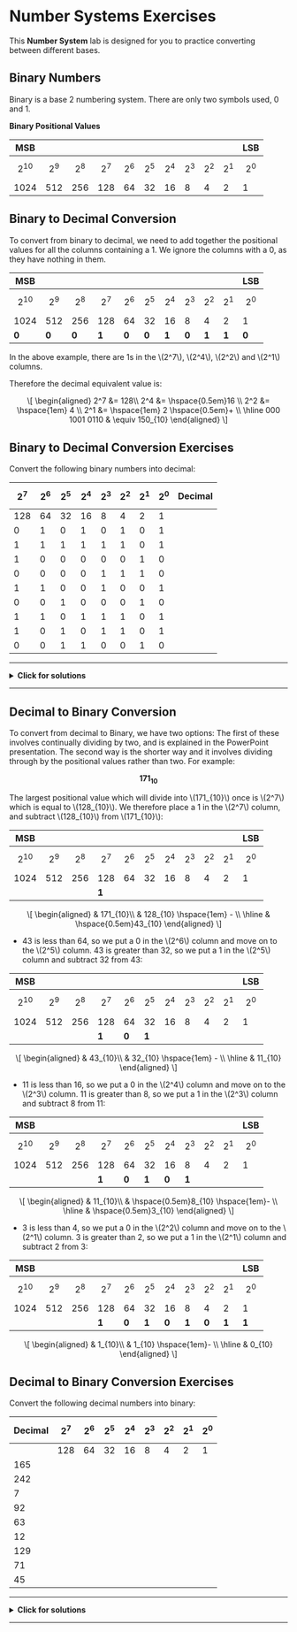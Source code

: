 # Number Systems Exercises

This **Number System** lab is designed for you to practice converting between different bases.

## Binary Numbers

Binary is a base 2 numbering system. There are only two symbols used, 0 and 1.

**Binary Positional Values**

|     MSB |         |         |          |          |         |          |         |         |         |     LSB|
|---------|---------|---------|----------|----------|---------|----------|---------|---------|---------|--------|
|$$2^{10}$$ | $$2^{9}$$ | $$2^{8}$$ |  $$2^{7}$$ |  $$2^{6}$$ | $$2^{5}$$ | $$2^{4}$$  | $$2^{3}$$ | $$2^{2}$$ | $$2^{1}$$ | $$2^{0}$$|
|  1024   |   512   |   256   |    128  |    64   |   32   |   16   |    8    |   4    |   2   |   1  | 

## Binary to Decimal Conversion 

To convert from binary to decimal, we need to add together the positional values for all the columns containing a 1. We ignore the columns with a 0, as they have nothing in them.

|     MSB |         |         |          |          |         |          |         |         |         |     LSB|
|---------|---------|---------|----------|----------|---------|----------|---------|---------|---------|--------|
|$$2^{10}$$ | $$2^{9}$$ | $$2^{8}$$ |  $$2^{7}$$ |  $$2^{6}$$ | $$2^{5}$$ | $$2^{4}$$  | $$2^{3}$$ | $$2^{2}$$ | $$2^{1}$$ | $$2^{0}$$|
|  1024   |   512   |   256   |    128  |    64   |   32   |   16   |    8    |   4    |   2   |   1  | 
| **0**   |  **0**  |  **0**  |  **1**  |  **0**  |  **0** |  **1** |  **0**  |  **1** | **1** | **0**|

In the above example, there are 1s in the \\(2^7\\), \\(2^4\\), \\(2^2\\) and \\(2^1\\) columns.

Therefore the decimal equivalent value is:

<p>
   <span class="math display">
      \[
         \begin{aligned}
            2^7 &amp;= 128\\
            2^4 &amp;=  \hspace{0.5em}16 \\
            2^2 &amp;=  \hspace{1em} 4 \\
            2^1 &amp;=   \hspace{1em} 2 \hspace{0.5em}+ \\
            \hline
            000 1001 0110 &amp; \equiv  150_{10}
         \end{aligned}
      \]
   </span>
</p>

## Binary to Decimal Conversion Exercises 
Convert the following binary numbers into decimal:

|   $$2^7$$ |  $$2^6$$ |  $$2^5$$ |  $$2^4$$ |  $$2^3$$ |  $$2^2$$ |  $$2^1$$ |  $$2^0$$|  Decimal  | 
|---------|--------|--------|--------|--------|--------|--------|-------|----------|
|    128  |   64   |   32   |   16   |    8   |    4   |    2   |    1  |           |
|     0   |    1   |    0   |    1   |    0   |    1   |    0   |    1  |           |
|     1   |    1   |    1   |    1   |    1   |    1   |    0   |    1  |           |
|     1   |    0   |    0   |    0   |    0   |    0   |    1   |    0  |           |
|     0   |    0   |    0   |    0   |    1   |    1   |    1   |    0  |           |
|     1   |    1   |    0   |    0   |    1   |    0   |    0   |    1  |           |
|     0   |    0   |    1   |    0   |    0   |    0   |    1   |    0  |           |
|     1   |    1   |    0   |    1   |    1   |    1   |    0   |    1  |           |
|     1   |    0   |    1   |    0   |    1   |    1   |    0   |    1  |           |
|     0   |    0   |    1   |    1   |    0   |    0   |    1   |    0  |           |

<p></p>

---
<details>
<summary><b>Click for solutions</b></summary>
<p></p>

|   $$2^7$$ |  $$2^6$$ |  $$2^5$$ |  $$2^4$$ |  $$2^3$$ |  $$2^2$$ |  $$2^1$$ |  $$2^0$$|  Decimal  | 
|---------|--------|--------|--------|--------|--------|--------|-------|----------|
|    128  |   64   |   32   |   16   |    8   |    4   |    2   |    1  |           |
|     0   |    1   |    0   |    1   |    0   |    1   |    0   |    1  |   **85** |
|     1   |    1   |    1   |    1   |    1   |    1   |    0   |    1  |   **253**|
|     1   |    0   |    0   |    0   |    0   |    0   |    1   |    0  |   **130** |
|     0   |    0   |    0   |    0   |    1   |    1   |    1   |    0  |   **14** |
|     1   |    1   |    0   |    0   |    1   |    0   |    0   |    1  |   **201** |
|     0   |    0   |    1   |    0   |    0   |    0   |    1   |    0  |   **34** |
|     1   |    1   |    0   |    1   |    1   |    1   |    0   |    1  |   **221** |
|     1   |    0   |    1   |    0   |    1   |    1   |    0   |    1  |   **173** |
|     0   |    0   |    1   |    1   |    0   |    0   |    1   |    0  |    **50**|

</details>

---

## Decimal to Binary Conversion

To convert from decimal to Binary, we have two options: 
The first of these involves continually dividing by two, and is explained in the PowerPoint presentation. 
The second way is the shorter way and it involves dividing through by the positional values rather than two. For example:

**$$171_{10}$$**

The largest positional value which will divide into \\(171_{10}\\) once is \\(2^7\\) which is equal to \\(128_{10}\\). We therefore place a 1 in the \\(2^7\\) column, and subtract \\(128_{10}\\) from \\(171_{10}\\):
                                                           
|     MSB |         |         |          |          |         |          |         |         |         |     LSB|
|---------|---------|---------|----------|----------|---------|----------|---------|---------|---------|--------|
|$$2^{10}$$ | $$2^{9}$$ | $$2^{8}$$ |  $$2^{7}$$ |  $$2^{6}$$ | $$2^{5}$$ | $$2^{4}$$  | $$2^{3}$$ | $$2^{2}$$ | $$2^{1}$$ | $$2^{0}$$|
|  1024   |   512   |   256   |    128  |    64   |   32   |   16   |    8    |   4    |   2   |   1  | 
|    |   |   |  **1**  |   |   |   |    |   |  | |
<p>
   <span class="math display">
      \[
         \begin{aligned}
            & 171_{10}\\
            &  128_{10} \hspace{1em} - \\
            \hline
            & \hspace{0.5em}43_{10}
         \end{aligned}
      \]
   </span>
</p>

 - 43 is less than 64, so we put a 0 in the \\(2^6\\) column and move on to the \\(2^5\\) column. 43 is greater than 32, so we put a 1 in the \\(2^5\\) column and subtract 32 from 43:


|     MSB |         |         |          |          |         |          |         |         |         |     LSB|
|---------|---------|---------|----------|----------|---------|----------|---------|---------|---------|--------|
|$$2^{10}$$ | $$2^{9}$$ | $$2^{8}$$ |  $$2^{7}$$ |  $$2^{6}$$ | $$2^{5}$$ | $$2^{4}$$  | $$2^{3}$$ | $$2^{2}$$ | $$2^{1}$$ | $$2^{0}$$|
|  1024   |   512   |   256   |    128  |    64   |   32   |   16   |    8    |   4    |   2   |   1  | 
|    |   |   |  **1**  |  **0** | **1**  |   |    |   |  | |
                                          
<p>
   <span class="math display">
      \[
        \begin{aligned}
             & 43_{10}\\
             &  32_{10} \hspace{1em} - \\
            \hline
             & 11_{10}
        \end{aligned}
      \]
   </span>
</p>

 - 11 is less than 16, so we put a 0 in the \\(2^4\\) column and move on to the \\(2^3\\) column. 11 is greater than 8, so we put a 1 in the \\(2^3\\) column and subtract 8 from 11:



|     MSB |         |         |          |          |         |          |         |         |         |     LSB|
|---------|---------|---------|----------|----------|---------|----------|---------|---------|---------|--------|
|$$2^{10}$$ | $$2^{9}$$ | $$2^{8}$$ |  $$2^{7}$$ |  $$2^{6}$$ | $$2^{5}$$ | $$2^{4}$$  | $$2^{3}$$ | $$2^{2}$$ | $$2^{1}$$ | $$2^{0}$$|
|  1024   |   512   |   256   |    128  |    64   |   32   |   16   |    8    |   4    |   2   |   1  | 
|    |   |   |  **1**  |  **0** | **1**  | **0**  | **1**   |   |  | |

<p>
   <span class="math display">
      \[
         \begin{aligned}
            & 11_{10}\\
            &  \hspace{0.5em}8_{10} \hspace{1em}- \\
            \hline
            & \hspace{0.5em}3_{10}
         \end{aligned}
      \]
   </span>
</p>

- 3 is less than 4, so we put a 0 in the \\(2^2\\) column and move on to the \\(2^1\\) column. 3 is greater than 2, so we put a 1 in the \\(2^1\\) column and subtract 2 from 3:


|     MSB |         |         |          |          |         |          |         |         |         |     LSB|
|---------|---------|---------|----------|----------|---------|----------|---------|---------|---------|--------|
|$$2^{10}$$ | $$2^{9}$$ | $$2^{8}$$ |  $$2^{7}$$ |  $$2^{6}$$ | $$2^{5}$$ | $$2^{4}$$  | $$2^{3}$$ | $$2^{2}$$ | $$2^{1}$$ | $$2^{0}$$|
|  1024   |   512   |   256   |    128  |    64   |   32   |   16   |    8    |   4    |   2   |   1  | 
|    |   |   |  **1**  |  **0** | **1**  | **0**  | **1**   |  **0** | **1** |**1** |

<p>
   <span class="math display">
      \[
         \begin{aligned}
            & 1_{10}\\
            &  1_{10} \hspace{1em}- \\
            \hline
            & 0_{10}
         \end{aligned}
      \]
   </span>
</p>

## Decimal to Binary Conversion Exercises

Convert the following decimal numbers into binary:

| Decimal  | $$2^7$$  | $$2^6$$  | $$2^5$$  | $$2^4$$  | $$2^3$$  | $$2^2$$  | $$2^1$$  | $$2^0$$ |
| ---------| -------| -------| -------| -------| -------| -------| -------| -------|
|          |   128  |   64   |   32   |   16   |    8   |    4   |    2   |    1   |
|    165   |       |       |       |       |     |      |      |    |
|    242   |       |       |       |       |     |      |      |    |
|     7    |       |       |       |       |     |      |      |    |
|    92    |       |       |       |       |     |      |      |    |
|    63    |       |       |       |       |     |      |      |    |
|    12    |       |       |       |       |     |      |      |    |
|    129   |       |       |       |       |     |      |      |    |
|    71    |       |       |       |       |     |      |      |    |
|    45    |       |       |       |       |     |      |      |    |

---
<details>
<summary><b>Click for solutions</b></summary>
<p></p>

| Decimal  | $$2^7$$  | $$2^6$$  | $$2^5$$  | $$2^4$$  | $$2^3$$  | $$2^2$$  | $$2^1$$  | $$2^0$$ |
| ---------| -------| -------| -------| -------| -------| -------| -------| -------|
|          |   128  |   64   |   32   |   16   |    8   |    4   |    2   |    1   |
|    165   |    **1**   |    **0**   |    **1**  |    **0**   |    **0**   |    **1**   |    **0**   |   **1** |
|    242   |    **1**   |    **1**   |    **1**  |    **1**   |    **0**   |    **0**   |    **1**   |   **0** |
|     7    |    **0**   |    **0**   |    **0**  |    **0**   |    **0**   |    **1**   |    **1**   |   **1** |
|    92    |    **0**   |    **1**   |    **0**  |    **1**   |    **1**   |    **1**   |    **0**   |   **0** |
|    63    |    **0**   |    **0**   |    **1**  |    **1**   |    **1**   |    **1**   |    **1**   |   **1** |
|    12    |    **0**   |    **0**   |    **0**  |    **0**   |    **1**   |    **1**   |    **0**   |   **0** |
|    129   |    **1**   |    **0**   |    **0**  |    **0**   |    **0**   |    **0**   |    **0**   |   **1** |
|    71    |    **0**   |    **1**   |    **0**  |    **0**   |    **0**   |    **1**   |    **1**   |   **1** |
|    45    |    **0**   |    **0**   |    **1**  |    **0**   |    **1**   |    **1**   |    **0**   |   **1** |

</details>

---
<!--
## Hexadecimal Numbers

Hexadecimal is a base 16 numbering system. It uses 0 to 9, like decimal, but also includes A to F:

0 1 2 3 4 5 6 7 8 9 A B C D E F

\\(A_{16}\\) = \\(10_{10}\\)

\\(B_{16}\\) = \\(11_{10}\\)

\\(C_{16}\\) = \\(12_{10}\\)

\\(D_{16}\\) = \\(13_{10}\\)

\\(E_{16}\\) = \\(14_{10}\\)

\\(F_{16}\\) = \\(15_{10}\\)


**Hexadecimal Positional Values**

|MSB       |           |            | LSB |
|----------| ----------| ---------- |----------| 
|$$16^{3}$$| $$16^{2}$$|  $$16^{1}$$|   $$16^{0}$$|
|4096      | 256       | 16         |1|

## Hexadecimal to Decimal Conversion

To convert a number from hexadecimal to decimal, you need to multiply each digit in the hexadecimal number by the positional value of the column it is in, then add these all together. It is usual to work from left to right. 

For example:

|MSB       |           |            | LSB |
|----------| ----------| ---------- |----------| 
|$$16^{3}$$| $$16^{2}$$|  $$16^{1}$$|   $$16^{0}$$|
|4096      | 256       | 16         |1|
|     1    |      3    |      B     |     5|

<p>
   <span class="math display">
      \[
         \begin{aligned}
            1 * 4096   &= 4096\\
            3 * 256    &= \hspace{0.5em} 768 \\
            B(11) * 16 &= \hspace{0.5em}176 \\
            5 * 1      &= \hspace{1.5em}5  \hspace{1em}+\\
            \hline
            & \hspace{0.5em}5045_{10}
         \end{aligned}
      \]
   </span>
</p>

## Hexadecimal to Decimal Conversion Exercises 

Convert the following hexadecimal numbers to decimal:

|   $$16^3$$|   $$16^2$$|   $$16^1$$  | $$16^0$$  |Answer|
|--------|----------|------|------|-------------|
|    4096   |  256      | 16 |      1  |          |
|     0     |   5       | F  |      9  |   |
|     2     |   C       | A  |      D  |   |
|     1     |   9       | 5  |      5  |   |
|     A     |   8       | 6  |      4  |   |
|     7     |   6       | 2  |      B  |   |
|     1     |   4       | B  |      E  |   |
|     0     |   E       | D  |      C  |   |
|     5     |   7       | 0  |      A  |   |
|     1     |   B       | 3  |      2  |   |
|     2     |   D       | C  |      6  |   |

---
<details>
<summary><b>Click for solutions</b></summary>
<p></p>

|   $$16^3$$|   $$16^2$$|   $$16^1$$  | $$16^0$$  |Answer|
|--------|----------|------|------|-------------|
|    4096   |  256      | 16 |      1  |          |
|     0     |   5       | F  |      9  |   **1529**  |
|     2     |   C       | A  |      D  |   **11437**  |
|     1     |   9       | 5  |      5  |   **6485**  |
|     A     |   8       | 6  |      4  |   **43108**  |
|     7     |   6       | 2  |      B  |   **30251**  |
|     1     |   4       | B  |      E  |   **5310**  |
|     0     |   E       | D  |      C  |   **3804**  |
|     5     |   7       | 0  |      A  |   **22282**  |
|     1     |   B       | 3  |      2  |   **6962**  |
|     2     |   D       | C  |      6  |   **11718**  |

</details>

---

## Decimal to Hexadecimal Conversion 

Converting a decimal number to hexadecimal involves repeatedly dividing it by 16, until the dividend equals 0. Each time, the remainder goes in the empty column nearest the right (least significant number). 

An example should hopefully make this clearer:

**$$4591_{10}$$**

|   $$16^{3}$$| $$16^{2}$$| $$16^{1}$$| $$16^{0}$$|
|-------------|-----------|------------|----------|
|     4096    |   256     |  16        |     1    |
                                   

$$286 \hspace{0.5em}r 15= \frac{4591}{16}$$

15 = F, so put an F in the \\(16^0\\) column and divide the dividend (286) by 16

|   $$16^{3}$$ |  $$16^{2}$$  |$$16^{1}$$ |  $$16^{0}$$ |
|------------|------------|----------|-----------|
|     4096   |    256     |    16    |     1     |
|            |            |          |     F     |

$$17 \hspace{0.5em}r 14= \frac{286}{16}$$

14 = E, so put an E in the \\(16^1\\) column and divide the dividend (17) by 16:

|   $$16^{3}$$ |  $$16^{2}$$  |$$16^{1}$$ |  $$16^{0}$$ |
|------------|------------|----------|-----------|
|     4096   |    256     |    16    |     1     |
|            |            |     E    |     F     |

$$1 \hspace{0.5em}r 1= \frac{17}{16}$$

Put the remainder 1 in the \\(16^2\\)column and divide the dividend (1) by 16:

|   $$16^{3}$$ |  $$16^{2}$$  |$$16^{1}$$ |  $$16^{0}$$ |
|------------|------------|----------|-----------|
|     4096   |    256     |    16    |     1     |
|            |     1      |     E    |     F     |

$$0 \hspace{0.5em}r 1= \frac{1}{16}$$

Put the remainder in the \\(16^3\\) column. The dividend is 0, so our conversion is completed:

|   $$16^{3}$$ |  $$16^{2}$$  |$$16^{1}$$ |  $$16^{0}$$ |
|------------|------------|----------|-----------|
|     4096   |    256     |    16    |     1     |
|      1     |      1     |     E    |     F     |

## Decimal to Hexadecimal Conversion Exercises

Convert the following decimal numbers to hexadecimal:

|  Decimal | $$16^3$$ | $$16^2$$ | $$16^1$$ | $$16^0$$ |          
| ---------| --------| --------| --------| --------| 
|          |   4096  |   256   |    16   |    1    |          
|   4015   |    |    |    |    |          
|    231   |    |    |    |    |          
|    590   |    |    |    |    |          
|   20371  |    |    |    |    |          
|    32    |    |    |    |    |          
|    926   |    |    |    |    |          
|   15995  |    |    |    |    |          
|   17612  |    |    |    |    |          
|   8000   |    |    |    |    |          
|    745   |    |    |    |    |          

---
<details>
<summary><b>Click for solutions</b></summary>
<p></p>


|  Decimal | $$16^3$$ | $$16^2$$ | $$16^1$$ | $$16^0$$ |          
| ---------| --------| --------| --------| --------| 
|          |   4096  |   256   |    16   |    1    |          
|   4015   |  **0**  |  **F**  |  **A**  |  **F**  |          
|    231   |  **0**  |  **0**  |  **E**  |  **7**  |          
|    590   |  **0**  |  **2**  |  **4**  |  **E**  |          
|   20371  |  **4**  |  **F**  |  **9**  |  **3**  |          
|    32    |  **0**  |  **0**  |  **2**  |  **0**  |          
|    926   |  **0**  |  **3**  |  **9**  |  **E**  |          
|   15995  |  **3**  |  **E**  |  **7**  |  **B**  |          
|   17612  |  **4**  |  **4**  |  **C**  |  **C**  |          
|   8000   |  **1**  |  **F**  |  **4**  |  **0**  |          
|    745   |  **0**  |  **2**  |  **E**  |  **9**  | 

</details>

---

## Converting From Hexadecimal to Binary

Converting between binary and hexadecimal is very easy, as \\(2^4\\) = \\(16^1\\).

This means that each hexadecimal character can be represented by a block of 4 binary digits.

To convert from Hexadecimal to Binary, you therefore convert each hexadecimal digit into 4 binary digits. 

For example:

**$$A39C_{16}$$**

\\(A_{16}\equiv 10_{10} \equiv1010_{2}\\)

\\(3_{16}\equiv 0011_{2}\\)

\\(9_{16}\equiv 1001_{2}\\)

\\(C_{16}\equiv 12_{10} \equiv1100_{2}\\)

Putting it all together, we get: 

- **\\(1010 0011 1010 1100_{2}\\)**

## Hexadecimal to Binary Conversion Exercises 

Convert the following hexadecimal numbers to binary:

1.  \\(0395_{16} \equiv\\) ?

2.  \\(BA92_{16} \equiv\\) ?

3.  \\(46C1_{16} \equiv\\) ?

4.  \\(78DF_{16} \equiv\\) ?

5.  \\(E129_{16} \equiv\\) ?

6. \\(C416_{16} \equiv\\) ?

---
<details>
<summary><b>Click for solutions</b></summary>
<p></p>

1.  \\(0395_{16} \equiv\\) **\\(0000 0011 1001 0101_{2}\\)**

2.  \\(BA92_{16} \equiv\\) **\\(1011 1010 1001 0010_{2}\\)**

3.  \\(46C1_{16} \equiv\\) **\\(0100 0110 1100 0001_{2}\\)**

4.  \\(78DF_{16} \equiv\\) **\\(0111 1000 1101 1111_{2}\\)**

5.  \\(E129_{16} \equiv\\) **\\(1110 0001 0010 1001_{2}\\)**

6. \\(C416_{16} \equiv\\) **\\(1100 0100 0001 0110_{2}\\)**


</details>

---

## Binary to Hexadecimal Conversion 

To convert from binary to hexadecimal, start from the right (least significant bit) and break the binary number into blocks of 4 digits. Then convert each block to its hexadecimal equivalent. 

For example:

**\\(1100 0011 0101 1111_{2}\\)**

\\(1100_{2} \equiv12_{10} \equiv C_{16}\\)

\\(0011_{2} \equiv3_{16}\\)

\\(0101_{2} \equiv5_{16}\\)

\\(1111_{2} \equiv15_{10} \equiv F_{16}\\)

Putting that all together we get **\\(C35F_{16}\\)**

## Binary to Hexadecimal Conversion Exercises

Convert the following binary numbers to hexadecimal:

1.  \\(1101 0011 0110 1101_{2}\equiv\\) ?

2.  \\(0010 1010 0101 0000_{2}\equiv\\) ?

3.  \\(1111 0110 1000 0001_{2}\equiv\\) ?

4.  \\(0001 0110 1001 1011_{2}\equiv\\) ?

5.  \\(1010 1011 0011 0101_{2}\equiv\\) ?

6.  \\(0101 0001 0010 0011_{2}\equiv\\) ?

---
<details>
<summary><b>Click for solutions</b></summary>
<p></p>

1.  \\(1101 0011 0110 1101_{2}\equiv\\) **\\(D36D_{16}\\)**

2.  \\(0010 1010 0101 0000_{2}\equiv\\) **\\(2A50_{16}\\)**

3.  \\(1111 0110 1000 0001_{2}\equiv\\) **\\(F681_{16}\\)**

4.  \\(0001 0110 1001 1011_{2}\equiv\\) **\\(169B_{16}\\)**

5.  \\(1010 1011 0011 0101_{2}\equiv\\) **\\(AB35_{16}\\)**

6.  \\(0101 0001 0010 0011_{2}\equiv\\) **\\(5123_{16}\\)**

</details>

---
-->